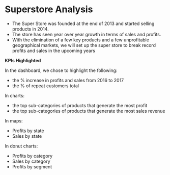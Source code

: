 # Superstore Analysis

- The Super Store was founded at the end of 2013 and started selling products in 2014. 
- The store has seen year over year growth in terms of sales and profits. 
- With the elimination of a few key products and a few unprofitable geographical markets, we will set up the super store to break record profits and sales in the upcoming years

**KPIs Highlighted**

In the dashboard, we chose to highlight the following:
- the % increase in profits and sales from 2016 to 2017
- the % of repeat customers total

In charts:
- the top sub-categories of products that generate the most profit
- the top sub-categories of products that generate the most sales revenue

In maps:
- Profits by state
- Sales by state

In donut charts:
- Profits by category
- Sales by category
- Profits by segment